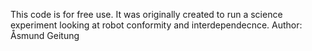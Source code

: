 This code is for free use. It was originally created to run a science experiment looking at robot conformity and interdependecnce. Author: Åsmund Geitung
